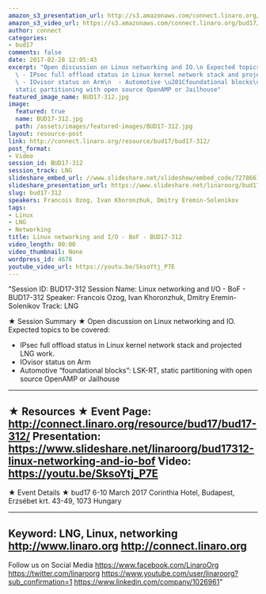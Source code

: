 ```yaml
---
amazon_s3_presentation_url: http://s3.amazonaws.com/connect.linaro.org/bud17/Presentations/BUD17-312%20-%20Linux%20Networking%20and%20IO%20BoF.pdf
amazon_s3_video_url: https://s3.amazonaws.com/connect.linaro.org/bud17/Videos/Wednesday/BUD17-312%20Linux%20networking%20and%20I%20%20O%20-%20BoF.mp4
author: connect
categories:
- bud17
comments: false
date: 2017-02-28 12:05:43
excerpt: "Open discussion on Linux networking and IO.\n Expected topics to be covered:\n
  \ - IPsec full offload status in Linux kernel network stack and projected LNG work.\n
  \ - IOvisor status on Arm\n  - Automotive \u201Cfoundational blocks\u201D: LSK-RT,
  static partitioning with open source OpenAMP or Jailhouse"
featured_image_name: BUD17-312.jpg
image:
  featured: true
  name: BUD17-312.jpg
  path: /assets/images/featured-images/BUD17-312.jpg
layout: resource-post
link: http://connect.linaro.org/resource/bud17/bud17-312/
post_format:
- Video
session_id: BUD17-312
session_track: LNG
slideshare_embed_url: //www.slideshare.net/slideshow/embed_code/72786615
slideshare_presentation_url: https://www.slideshare.net/linaroorg/bud17312-linux-networking-and-io-bof
slug: bud17-312
speakers: Francois Ozog, Ivan Khoronzhuk, Dmitry Eremin-Solenikov
tags:
- Linux
- LNG
- Networking
title: Linux networking and I/O - BoF - BUD17-312
video_length: 00:00
video_thumbnail: None
wordpress_id: 4678
youtube_video_url: https://youtu.be/SksoYtj_P7E
---
```


"Session ID: BUD17-312
Session Name: Linux networking and I/O - BoF - BUD17-312
Speaker: Francois Ozog, Ivan Khoronzhuk, Dmitry Eremin-Solenikov
Track: LNG


★ Session Summary ★
Open discussion on Linux networking and IO.
 Expected topics to be covered:
  - IPsec full offload status in Linux kernel network stack and projected LNG work.
  - IOvisor status on Arm
  - Automotive “foundational blocks”: LSK-RT, static partitioning with open source OpenAMP or Jailhouse
---------------------------------------------------
★ Resources ★
Event Page: http://connect.linaro.org/resource/bud17/bud17-312/
Presentation: https://www.slideshare.net/linaroorg/bud17312-linux-networking-and-io-bof
Video: https://youtu.be/SksoYtj_P7E
 ---------------------------------------------------

★ Event Details ★
bud17
6-10 March 2017
Corinthia Hotel, Budapest,
Erzsébet krt. 43-49,
1073 Hungary

---------------------------------------------------
Keyword: LNG, Linux, networking
http://www.linaro.org
http://connect.linaro.org
---------------------------------------------------
Follow us on Social Media
https://www.facebook.com/LinaroOrg
https://twitter.com/linaroorg
https://www.youtube.com/user/linaroorg?sub_confirmation=1
https://www.linkedin.com/company/1026961"
